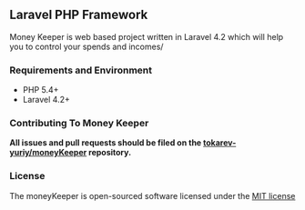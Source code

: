 ## Laravel PHP Framework

Money Keeper is web based project written in Laravel 4.2 which will help you to control your spends and incomes/

### Requirements and Environment

* PHP 5.4+
* Laravel 4.2+

### Contributing To Money Keeper

**All issues and pull requests should be filed on the [tokarev-yuriy/moneyKeeper](https://github.com/tokarev-yuriy/moneyKeeper) repository.**

### License

The moneyKeeper is open-sourced software licensed under the [MIT license](http://opensource.org/licenses/MIT)
